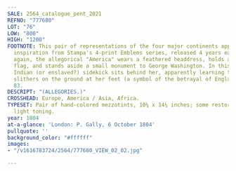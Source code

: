 ```yaml
---
SALE: 2564_catalogue_pent_2021
REFNO: "777680"
LOT: "76"
LOW: "800"
HIGH: "1200"
FOOTNOTE: This pair of representations of the four major continents apparently takes
  inspiration from Stampa's 4-print Emblems series, released 4 years earlier. Once
  again, the allegorical "America" wears a feathered headdress, holds an American
  flag, and stands aside a small monument to George Washington. In this one, her American
  Indian (or enslaved?) sidekick sits behind her, apparently learning to read; a rattlesnake
  slithers on the ground at her feet (a symbol of the betrayal of England?). Hart
  83.
DESCRIPT: "(ALLEGORIES.)"
CROSSHEAD: Europe, America / Asia, Africa.
TYPESET: Pair of hand-colored mezzotints, 10¼ x 14¼ inches; some restoration in margins,
  light toning.
year: 1804
at-a-glance: 'London: P. Gally, 6 October 1804'
pullquote: ''
background_color: "#ffffff"
images:
- "/v1616783724/2564/777680_VIEW_02_02.jpg"

---
```

